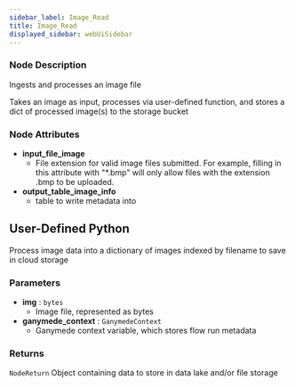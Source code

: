 ```yaml
---
sidebar_label: Image_Read
title: Image_Read
displayed_sidebar: webUiSidebar
---
```


### Node Description

Ingests and processes an image file

Takes an image as input, processes via user-defined function, and stores a dict of processed
image(s) to the storage bucket

### Node Attributes

- **input_file_image**
  - File extension for valid image files submitted.  For example, filling in this attribute with "*.bmp" will only allow files with the extension .bmp to be uploaded.
- **output_table_image_info**
  - table to write metadata into

## User-Defined Python

Process image data into a dictionary of images indexed by filename to save in cloud storage

### Parameters

- **img** : `bytes`
    - Image file, represented as bytes
- **ganymede_context** : `GanymedeContext`
    - Ganymede context variable, which stores flow run metadata

### Returns

`NodeReturn`
  Object containing data to store in data lake and/or file storage